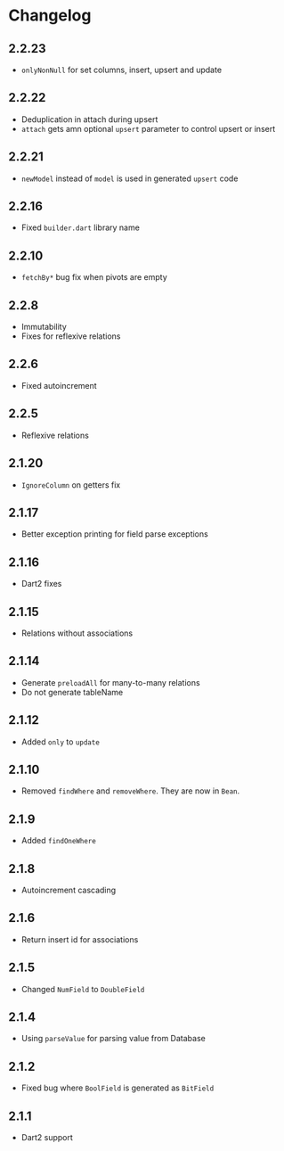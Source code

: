 # Changelog

## 2.2.23

+ `onlyNonNull` for set columns, insert, upsert and update

## 2.2.22

+ Deduplication in attach during upsert
+ `attach` gets amn optional `upsert` parameter to control upsert or insert

## 2.2.21

+ `newModel` instead of `model` is used in generated `upsert` code

## 2.2.16

+ Fixed `builder.dart` library name

## 2.2.10

+ `fetchBy*` bug fix when pivots are empty

## 2.2.8

+ Immutability
+ Fixes for reflexive relations

## 2.2.6

+ Fixed autoincrement

## 2.2.5

+ Reflexive relations

## 2.1.20

+ `IgnoreColumn` on getters fix

## 2.1.17

+ Better exception printing for field parse exceptions

## 2.1.16

+ Dart2 fixes

## 2.1.15

+ Relations without associations

## 2.1.14

+ Generate `preloadAll` for many-to-many relations
+ Do not generate tableName

## 2.1.12

+ Added `only` to `update`

## 2.1.10

+ Removed `findWhere` and `removeWhere`. They are now in `Bean`.

## 2.1.9

+ Added `findOneWhere`

## 2.1.8

+ Autoincrement cascading

## 2.1.6

+ Return insert id for associations

## 2.1.5

+ Changed `NumField` to `DoubleField`

## 2.1.4

+ Using `parseValue` for parsing value from Database

## 2.1.2

+ Fixed bug where `BoolField` is generated as `BitField`

## 2.1.1

+ Dart2 support
